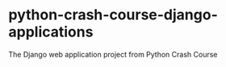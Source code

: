 # python-crash-course-django-applications
The Django web application project from Python Crash Course
